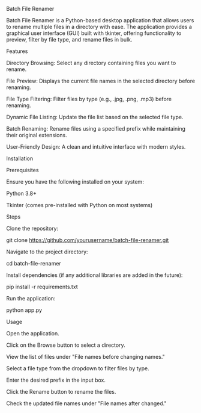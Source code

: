 Batch File Renamer

Batch File Renamer is a Python-based desktop application that allows users to rename multiple files in a directory with ease. The application provides a graphical user interface (GUI) built with tkinter, offering functionality to preview, filter by file type, and rename files in bulk.

Features

Directory Browsing: Select any directory containing files you want to rename.

File Preview: Displays the current file names in the selected directory before renaming.

File Type Filtering: Filter files by type (e.g., .jpg, .png, .mp3) before renaming.

Dynamic File Listing: Update the file list based on the selected file type.

Batch Renaming: Rename files using a specified prefix while maintaining their original extensions.

User-Friendly Design: A clean and intuitive interface with modern styles.

Installation

Prerequisites

Ensure you have the following installed on your system:

Python 3.8+

Tkinter (comes pre-installed with Python on most systems)

Steps

Clone the repository:

git clone https://github.com/yourusername/batch-file-renamer.git

Navigate to the project directory:

cd batch-file-renamer

Install dependencies (if any additional libraries are added in the future):

pip install -r requirements.txt

Run the application:

python app.py

Usage

Open the application.

Click on the Browse button to select a directory.

View the list of files under "File names before changing names."

Select a file type from the dropdown to filter files by type.

Enter the desired prefix in the input box.

Click the Rename button to rename the files.

Check the updated file names under "File names after changed."
